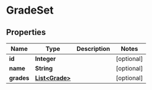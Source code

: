 
# GradeSet

## Properties
Name | Type | Description | Notes
------------ | ------------- | ------------- | -------------
**id** | **Integer** |  |  [optional]
**name** | **String** |  |  [optional]
**grades** | [**List&lt;Grade&gt;**](Grade.md) |  |  [optional]



